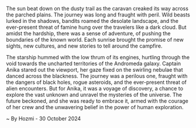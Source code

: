 
The sun beat down on the dusty trail as the caravan creaked its way across the parched plains. The journey was long and fraught with peril. Wild beasts lurked in the shadows, bandits roamed the desolate landscape, and the ever-present threat of famine hung over the travelers like a dark cloud. But amidst the hardship, there was a sense of adventure, of pushing the boundaries of the known world. Each sunrise brought the promise of new sights, new cultures, and new stories to tell around the campfire.

The starship hummed with the low thrum of its engines, hurtling through the void towards the uncharted territories of the Andromeda galaxy. Captain Anika stared out the viewport, her gaze fixed on the swirling nebulae that danced across the blackness. The journey was a perilous one, fraught with the dangers of black holes, rogue asteroids, and the ever-present threat of alien encounters. But for Anika, it was a voyage of discovery, a chance to explore the vast unknown and unravel the mysteries of the universe. The future beckoned, and she was ready to embrace it, armed with the courage of her crew and the unwavering belief in the power of human exploration. 

~ By Hozmi - 30 October 2024
